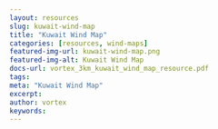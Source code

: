 ```yaml
---
layout: resources
slug: kuwait-wind-map
title: "Kuwait Wind Map"
categories: [resources, wind-maps]
featured-img-url: kuwait-wind-map.png
featured-img-alt: Kuwait Wind Map
docs-url: vortex_3km_kuwait_wind_map_resource.pdf
tags:
meta: "Kuwait Wind Map"
excerpt: 
author: vortex
keywords: 
---
```

